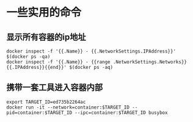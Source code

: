 # 一些实用的命令

## 显示所有容器的ip地址

```
docker inspect -f '{{.Name}} - {{.NetworkSettings.IPAddress}}' $(docker ps -qa)
docker inspect -f '{{.Name}} - {{range .NetworkSettings.Networks}}{{.IPAddress}}{{end}}' $(docker ps -aq)
```

## 携带一套工具进入容器内部

```
export TARGET_ID=ed735b2264ac
docker run -it --network=container:$TARGET_ID --pid=container:$TARGET_ID --ipc=container:$TARGET_ID busybox
```
